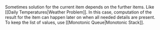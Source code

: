 Sometimes solution for the current item depends on the further items. Like [[Daily Temperatures|Weather Problem]]. In this case, computation of the result for the item can happen later on when all needed details are present. To keep the list of values, use [[Monotonic Queue|Monotonic Stack]].
